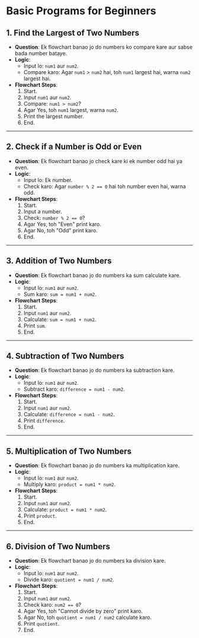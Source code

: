 # Basic Programs for Beginners

## 1. **Find the Largest of Two Numbers**
- **Question**: Ek flowchart banao jo do numbers ko compare kare aur sabse bada number bataye.
- **Logic**:
  - Input lo: `num1` aur `num2`.
  - Compare karo: Agar `num1` > `num2` hai, toh `num1` largest hai, warna `num2` largest hai.
- **Flowchart Steps**:
  1. Start.
  2. Input `num1` aur `num2`.
  3. Compare: `num1 > num2`?
  4. Agar Yes, toh `num1` largest, warna `num2`.
  5. Print the largest number.
  6. End.

---

## 2. **Check if a Number is Odd or Even**
- **Question**: Ek flowchart banao jo check kare ki ek number odd hai ya even.
- **Logic**:
  - Input lo: Ek number.
  - Check karo: Agar `number % 2 == 0` hai toh number even hai, warna odd.
- **Flowchart Steps**:
  1. Start.
  2. Input a number.
  3. Check: `number % 2 == 0`?
  4. Agar Yes, toh "Even" print karo.
  5. Agar No, toh "Odd" print karo.
  6. End.

---

## 3. **Addition of Two Numbers**
- **Question**: Ek flowchart banao jo do numbers ka sum calculate kare.
- **Logic**:
  - Input lo: `num1` aur `num2`.
  - Sum karo: `sum = num1 + num2`.
- **Flowchart Steps**:
  1. Start.
  2. Input `num1` aur `num2`.
  3. Calculate: `sum = num1 + num2`.
  4. Print `sum`.
  5. End.

---

## 4. **Subtraction of Two Numbers**
- **Question**: Ek flowchart banao jo do numbers ka subtraction kare.
- **Logic**:
  - Input lo: `num1` aur `num2`.
  - Subtract karo: `difference = num1 - num2`.
- **Flowchart Steps**:
  1. Start.
  2. Input `num1` aur `num2`.
  3. Calculate: `difference = num1 - num2`.
  4. Print `difference`.
  5. End.

---

## 5. **Multiplication of Two Numbers**
- **Question**: Ek flowchart banao jo do numbers ka multiplication kare.
- **Logic**:
  - Input lo: `num1` aur `num2`.
  - Multiply karo: `product = num1 * num2`.
- **Flowchart Steps**:
  1. Start.
  2. Input `num1` aur `num2`.
  3. Calculate: `product = num1 * num2`.
  4. Print `product`.
  5. End.

---

## 6. **Division of Two Numbers**
- **Question**: Ek flowchart banao jo do numbers ka division kare.
- **Logic**:
  - Input lo: `num1` aur `num2`.
  - Divide karo: `quotient = num1 / num2`.
- **Flowchart Steps**:
  1. Start.
  2. Input `num1` aur `num2`.
  3. Check karo: `num2 == 0`?
  4. Agar Yes, toh "Cannot divide by zero" print karo.
  5. Agar No, toh `quotient = num1 / num2` calculate karo.
  6. Print `quotient`.
  7. End.
